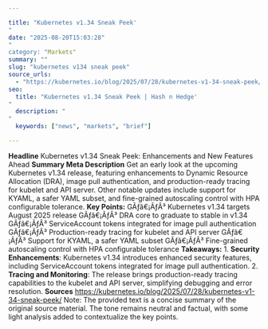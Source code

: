 ```yaml
---

title: "Kubernetes v1.34 Sneak Peek'"
date: "2025-08-20T15:03:28""
category: "Markets"
summary: ""
slug: "kubernetes v134 sneak peek"
source_urls:
  - "https://kubernetes.io/blog/2025/07/28/kubernetes-v1-34-sneak-peek/"
seo:
  title: "Kubernetes v1.34 Sneak Peek | Hash n Hedge'"
  description: ""
  keywords: ["news", "markets", "brief"]

---
```

**Headline** Kubernetes v1.34 Sneak Peek: Enhancements and New Features Ahead  **Summary Meta Description** Get an early look at the upcoming Kubernetes v1.34 release, featuring enhancements to Dynamic Resource Allocation (DRA), image pull authentication, and production-ready tracing for kubelet and API server. Other notable updates include support for KYAML, a safer YAML subset, and fine-grained autoscaling control with HPA configurable tolerance.  **Key Points:**  GÃƒâ€¡ÃƒÂ³ Kubernetes v1.34 targets August 2025 release GÃƒâ€¡ÃƒÂ³ DRA core to graduate to stable in v1.34 GÃƒâ€¡ÃƒÂ³ ServiceAccount tokens integrated for image pull authentication GÃƒâ€¡ÃƒÂ³ Production-ready tracing for kubelet and API server GÃƒâ€¡ÃƒÂ³ Support for KYAML, a safer YAML subset GÃƒâ€¡ÃƒÂ³ Fine-grained autoscaling control with HPA configurable tolerance  **Takeaways:**  1. **Security Enhancements**: Kubernetes v1.34 introduces enhanced security features, including ServiceAccount tokens integrated for image pull authentication. 2. **Tracing and Monitoring**: The release brings production-ready tracing capabilities to the kubelet and API server, simplifying debugging and error resolution.  **Sources** https://kubernetes.io/blog/2025/07/28/kubernetes-v1-34-sneak-peek/  Note: The provided text is a concise summary of the original source material. The tone remains neutral and factual, with some light analysis added to contextualize the key points. 
